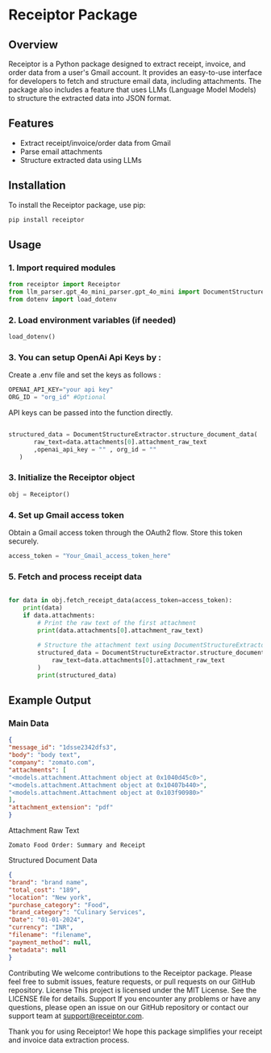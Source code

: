 # Receiptor Package

## Overview

Receiptor is a Python package designed to extract receipt, invoice, and order data from a user's Gmail account. It provides an easy-to-use interface for developers to fetch and structure email data, including attachments. The package also includes a feature that uses LLMs (Language Model Models) to structure the extracted data into JSON format.

## Features

- Extract receipt/invoice/order data from Gmail
- Parse email attachments
- Structure extracted data using LLMs

## Installation

To install the Receiptor package, use pip:

```bash
pip install receiptor
```

## Usage

### 1. Import required modules

```python
from receiptor import Receiptor
from llm_parser.gpt_4o_mini_parser.gpt_4o_mini import DocumentStructureExtractor
from dotenv import load_dotenv
```

### 2. Load environment variables (if needed)

```python
load_dotenv()
```
### 3. You can setup OpenAi Api Keys by : 
 Create a .env file and set the keys as follows : 
  ```python
OPENAI_API_KEY="your api key"
ORG_ID = "org_id" #Optional
```
 API keys can be passed into the function directly. 

 ```python 

structured_data = DocumentStructureExtractor.structure_document_data(
        raw_text=data.attachments[0].attachment_raw_text
        ,openai_api_key = "" , org_id = ""
    )

 ```
### 3. Initialize the Receiptor object

```python
obj = Receiptor()
```

### 4. Set up Gmail access token

Obtain a Gmail access token through the OAuth2 flow. Store this token securely.
```python
access_token = "Your_Gmail_access_token_here"
```

### 5. Fetch and process receipt data

```python

for data in obj.fetch_receipt_data(access_token=access_token):
    print(data)
    if data.attachments:
        # Print the raw text of the first attachment
        print(data.attachments[0].attachment_raw_text)
        
        # Structure the attachment text using DocumentStructureExtractor
        structured_data = DocumentStructureExtractor.structure_document_data(
            raw_text=data.attachments[0].attachment_raw_text
        )
        print(structured_data)


```

## Example Output

### Main Data

```json
{
"message_id": "1dsse2342dfs3",
"body": "body text",
"company": "zomato.com",
"attachments": [
"<models.attachment.Attachment object at 0x1040d45c0>",
"<models.attachment.Attachment object at 0x10407b440>",
"<models.attachment.Attachment object at 0x103f90980>"
],
"attachment_extension": "pdf"
}
```
Attachment Raw Text
```
Zomato Food Order: Summary and Receipt

```
Structured Document Data
```json
{
"brand": "brand name",
"total_cost": "189",
"location": "New york",
"purchase_category": "Food",
"brand_category": "Culinary Services",
"Date": "01-01-2024",
"currency": "INR",
"filename": "filename",
"payment_method": null,
"metadata": null
}
```
Contributing
We welcome contributions to the Receiptor package. Please feel free to submit issues, feature requests, or pull requests on our GitHub repository.
License
This project is licensed under the MIT License. See the LICENSE file for details.
Support
If you encounter any problems or have any questions, please open an issue on our GitHub repository or contact our support team at support@receiptor.com.

Thank you for using Receiptor! We hope this package simplifies your receipt and invoice data extraction process.
